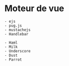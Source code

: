 # Moteur de vue
    - ejs
    - pug.js
    - mustachejs
    - Handlebar
    
    - Haml
    - Milk
    - Underscore
    - Dust
    - Parrot